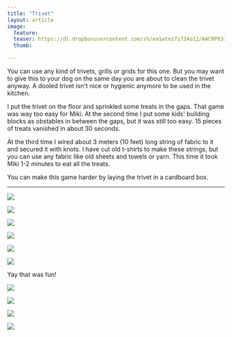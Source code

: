 ```yaml
---
title: "Trivet"
layout: article
image:
  feature:
  teaser: https://dl.dropboxusercontent.com/sh/ea1wtnz7z734o12/AACRP83IyQiBSrohB6P9bNK9a/aktivointi/ritila/DSC42137-245px.jpg
  thumb:

---
```


You can use any kind of trivets, grills or grids for this one. But you may want to give this to your dog on the same day you are about to clean the trivet anyway. A dooled trivet isn't nice or hygienic anymore to be used in the kitchen.

I put the trivet on the floor and sprinkled some treats in the gaps. That game was way too easy for Miki. At the second time I put some kids' building blocks as obstables in between the gaps, but it was still too easy. 15 pieces of treats vanished in about 30 seconds.

At the third time I wired about 3 meters (10 feet) long string of fabric to it and secured it with knots. I have cut old t-shirts to make these strings, but you can use any fabric like old sheets and towels or yarn. This time it took Miki 1-2 minutes to eat all the treats.

You can make this game harder by laying the trivet in a cardboard box.

---

[![](https://dl.dropboxusercontent.com/sh/ea1wtnz7z734o12/AAA3mwRun9lL6kY8QSpQRuEna/aktivointi/ritila/DSC42137-800px.jpg)](https://dl.dropboxusercontent.com/sh/ea1wtnz7z734o12/AACs9jZerWyYxqvP_AxuG77Ya/aktivointi/ritila/DSC42137.jpg)

[![](https://dl.dropboxusercontent.com/sh/ea1wtnz7z734o12/AADUs8xzUqzU67UWoVFnyL7Fa/aktivointi/ritila/DSC42147-800px.jpg)](https://dl.dropboxusercontent.com/sh/ea1wtnz7z734o12/AACS_3q9cYK11DeaQl1y5rz6a/aktivointi/ritila/DSC42147.jpg)

[![](https://dl.dropboxusercontent.com/sh/ea1wtnz7z734o12/AAB-qU3ETJn7M3Nemq3yhquoa/aktivointi/ritila/DSC42191-800px.jpg)](https://dl.dropboxusercontent.com/sh/ea1wtnz7z734o12/AAArYe7fdXZgQrDkGW1GbphVa/aktivointi/ritila/DSC42191.jpg)

[![](https://dl.dropboxusercontent.com/sh/ea1wtnz7z734o12/AABYBBEll-ZkfZ0G2LT7VEgra/aktivointi/ritila/DSC42664-800px.jpg)](https://dl.dropboxusercontent.com/sh/ea1wtnz7z734o12/AADCfApXWuktSYSaayJRGuCYa/aktivointi/ritila/DSC42664.jpg)

[![](https://dl.dropboxusercontent.com/sh/ea1wtnz7z734o12/AABk_bXUK1MRuZctbBW_uJbla/aktivointi/ritila/DSC42724-800px.jpg)](https://dl.dropboxusercontent.com/sh/ea1wtnz7z734o12/AAAQCR6ynm-X796IqQFFft_Ja/aktivointi/ritila/DSC42724.jpg)

[![](https://dl.dropboxusercontent.com/sh/ea1wtnz7z734o12/AADLiKMcsn-NAdQ8cV_hwJHHa/aktivointi/ritila/DSC42760-800px.jpg)](https://dl.dropboxusercontent.com/sh/ea1wtnz7z734o12/AAAjVmSIDkgjega51_8LtHjTa/aktivointi/ritila/DSC42760.jpg)

Yay that was fun!

[![](https://dl.dropboxusercontent.com/sh/ea1wtnz7z734o12/AACZl2Rm8mqY3wXxZoRQBYv0a/mikin-kuvat/DSC42767-800px.jpg)](https://dl.dropboxusercontent.com/sh/ea1wtnz7z734o12/AACfBKWESN_Bvs2ju1X9Ski5a/mikin-kuvat/DSC42767.jpg)

[![](https://dl.dropboxusercontent.com/sh/ea1wtnz7z734o12/AAAgby-RmbBsBFOPBuHCa5uga/aktivointi/ritila/DSC44553-800px.jpg)](https://dl.dropboxusercontent.com/sh/ea1wtnz7z734o12/AADmdk1hR3_abe_MS75aGixDa/aktivointi/ritila/DSC44553.jpg)

[![](https://dl.dropboxusercontent.com/sh/ea1wtnz7z734o12/AAAQwzgGJWQzXjBfeyAXiX1pa/aktivointi/ritila/DSC44557-800px.jpg)](https://dl.dropboxusercontent.com/sh/ea1wtnz7z734o12/AADwi6mXvCxiUdatamq8PvZ9a/aktivointi/ritila/DSC44557.jpg)

[![](https://dl.dropboxusercontent.com/sh/ea1wtnz7z734o12/AACMAi4jhEgiU28PGHoOTjVga/aktivointi/ritila/DSC44604-800px.jpg)](https://dl.dropboxusercontent.com/sh/ea1wtnz7z734o12/AABldONBwhju2QBv6GB9IXAza/aktivointi/ritila/DSC44604.jpg)
